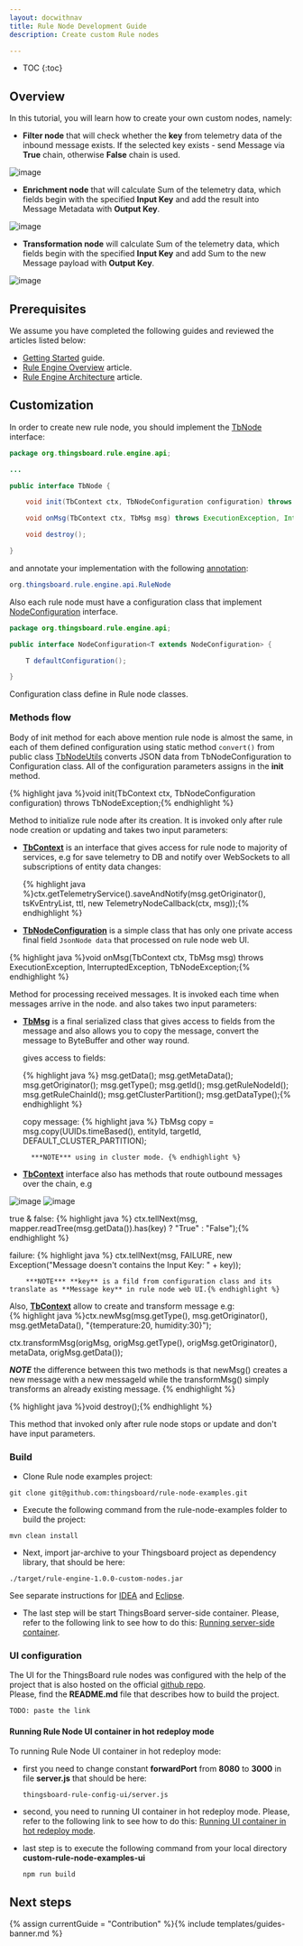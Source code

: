 ```yaml
---
layout: docwithnav
title: Rule Node Development Guide
description: Create custom Rule nodes

---
```


* TOC
{:toc}

## Overview

In this tutorial, you will learn how to create your own custom nodes, namely:

 - **Filter node** that will check whether the **key** from telemetry data of the inbound message exists. If the selected key exists - send Message via **True** chain, otherwise **False** chain is used.
 
 ![image](/images/user-guide/contribution/customization/check-key-node.png)
 
 - **Enrichment node** that will calculate Sum of the telemetry data, which fields begin with the specified **Input Key** and add the result into Message Metadata with **Output Key**.
 
 ![image](/images/user-guide/contribution/customization/get-sum-in-metadata-node.png)
 
 - **Transformation node** will calculate Sum of the telemetry data, which fields begin with the specified **Input Key** and add Sum to the new Message payload with **Output Key**.
 
 ![image](/images/user-guide/contribution/customization/get-sum-node.png)


## Prerequisites 

We assume you have completed the following guides and reviewed the articles listed below:

  * [Getting Started](/docs/getting-started-guides/helloworld/) guide.
  * [Rule Engine Overview](/docs/user-guide/rule-engine-2-0/overview/) article.
  * [Rule Engine Architecture](/docs/user-guide/rule-engine-2-0/architecture/) article.

## Customization 

In order to create new rule node, you should implement the [TbNode](https://github.com/thingsboard/thingsboard/blob/master/rule-engine/rule-engine-api/src/main/java/org/thingsboard/rule/engine/api/TbNode.java) interface:

```java
package org.thingsboard.rule.engine.api;

...

public interface TbNode {

    void init(TbContext ctx, TbNodeConfiguration configuration) throws TbNodeException;

    void onMsg(TbContext ctx, TbMsg msg) throws ExecutionException, InterruptedException, TbNodeException;

    void destroy();

}
```

and annotate your implementation with the following [annotation](https://github.com/thingsboard/thingsboard/blob/master/rule-engine/rule-engine-api/src/main/java/org/thingsboard/rule/engine/api/RuleNode.java):

```java
org.thingsboard.rule.engine.api.RuleNode 
```

Also each rule node must have a configuration class that implement [NodeConfiguration](https://github.com/thingsboard/thingsboard/blob/master/rule-engine/rule-engine-api/src/main/java/org/thingsboard/rule/engine/api/NodeConfiguration.java) interface.

```java
package org.thingsboard.rule.engine.api;

public interface NodeConfiguration<T extends NodeConfiguration> {

    T defaultConfiguration();

}
```

Configuration class define in Rule node classes.

### Methods flow

Body of init method for each above mention rule node is almost the same, in each of them defined configuration using static method ```convert()``` from public class [TbNodeUtils](https://github.com/thingsboard/thingsboard/blob/master/rule-engine/rule-engine-api/src/main/java/org/thingsboard/rule/engine/api/util/TbNodeUtils.java) converts JSON data from TbNodeConfiguration to Configuration class.
All of the configuration parameters assigns in the **init** method.

{% highlight java %}void init(TbContext ctx, TbNodeConfiguration configuration) throws TbNodeException;{% endhighlight %}
 
 Method to initialize rule node after its creation. It is invoked only after rule node creation or updating and takes two input parameters:
 
 - [**TbContext**](https://github.com/thingsboard/thingsboard/blob/master/rule-engine/rule-engine-api/src/main/java/org/thingsboard/rule/engine/api/TbContext.java) is an interface that gives access for rule node to majority of services, e.g for save telemetry to DB and notify over WebSockets to all subscriptions of entity data changes: 
    
   {% highlight java %}ctx.getTelemetryService().saveAndNotify(msg.getOriginator(), tsKvEntryList, ttl, new TelemetryNodeCallback(ctx, msg));{% endhighlight %}
               
 - [**TbNodeConfiguration**](https://github.com/thingsboard/thingsboard/blob/master/rule-engine/rule-engine-api/src/main/java/org/thingsboard/rule/engine/api/TbNodeConfiguration.java) is a simple class that has only one private access final field ```JsonNode data```  that processed on rule node web UI.

{% highlight java %}void onMsg(TbContext ctx, TbMsg msg) throws ExecutionException, InterruptedException, TbNodeException;{% endhighlight %}
 
 Method for processing received messages. It is invoked each time when messages arrive in the node. and also takes two input parameters:

- [**TbMsg**](https://github.com/thingsboard/thingsboard/blob/master/common/message/src/main/java/org/thingsboard/server/common/msg/TbMsg.java) is a final serialized class that gives access to fields from the message and also allows you to copy the message, convert the message to ByteBuffer and other way round.
        
   gives access to fields: 
   
     {% highlight java %}
          msg.getData();
          msg.getMetaData();
          msg.getOriginator();
          msg.getType();
          msg.getId();
          msg.getRuleNodeId();
          msg.getRuleChainId();
          msg.getClusterPartition();
          msg.getDataType();{% endhighlight %}
     
   copy message: 
    {% highlight java %}
        TbMsg copy = msg.copy(UUIDs.timeBased(), entityId, targetId, DEFAULT_CLUSTER_PARTITION);
        
        ***NOTE*** using in cluster mode. {% endhighlight %} 
 
- [**TbContext**](https://github.com/thingsboard/thingsboard/blob/master/rule-engine/rule-engine-api/src/main/java/org/thingsboard/rule/engine/api/TbContext.java) interface also has methods that route outbound messages over the chain, e.g

![image](/images/user-guide/contribution/customization/check-key-config.png)  ![image](/images/user-guide/contribution/customization/relations.png)  

true & false: 
    {% highlight java %}
        ctx.tellNext(msg, mapper.readTree(msg.getData()).has(key) ? "True" : "False");{% endhighlight %}  
          
failure:
    {% highlight java %}
        ctx.tellNext(msg, FAILURE, new Exception("Message doesn't contains the Input Key: " + key));
        
        ***NOTE*** **key** is a fild from configuration class and its translate as **Message key** in rule node web UI.{% endhighlight %}
        
Also, [**TbContext**](https://github.com/thingsboard/thingsboard/blob/master/rule-engine/rule-engine-api/src/main/java/org/thingsboard/rule/engine/api/TbContext.java) allow to create and transform message e.g:   
     {% highlight java %}ctx.newMsg(msg.getType(), msg.getOriginator(), msg.getMetaData(), "{temperature:20, humidity:30}");
     
ctx.transformMsg(origMsg, origMsg.getType(), origMsg.getOriginator(), metaData, origMsg.getData());

***NOTE*** the difference between this two methods is that newMsg() creates a new message with a new messageId while the transformMsg() simply transforms an already existing message.
{% endhighlight %}  
           
{% highlight java %}void destroy();{% endhighlight %}  

This method that invoked only after rule node stops or update and don't have input parameters.

### Build

 - Clone Rule node examples project:
  
```
git clone git@github.com:thingsboard/rule-node-examples.git
```

 - Execute the following command  from the rule-node-examples folder to build the project:
 
```
mvn clean install
``` 

 - Next, import jar-archive to your Thingsboard project as dependency library, that should be here:
 
```
./target/rule-engine-1.0.0-custom-nodes.jar
```

See separate instructions for [IDEA](https://www.jetbrains.com/help/idea/library.html#add-library-to-module-dependencies) and [Eclipse](https://help.eclipse.org/luna/index.jsp?topic=%2Forg.eclipse.jst.j2ee.doc.user%2Ftopics%2Ftjimpapp.html).

 - The last step will be start ThingsBoard server-side container. Please, refer to the following link to see how to do this: [Running server-side container](/docs/user-guide/contribution/how-to-contribute/#running-server-side-container).
 
### UI configuration

The UI for the ThingsBoard rule nodes was configured with the help of the project that is also hosted on the official [github repo](). <br>
Please, find the **README.md** file that describes how to build the project.


```bash
TODO: paste the link
```

#### Running Rule Node UI container in hot redeploy mode

To running Rule Node UI container in hot redeploy mode:

  - first you need to change constant **forwardPort** from **8080** to **3000** in file **server.js** that should be here:
  
    ```
    thingsboard-rule-config-ui/server.js
    ```
  
  - second, you need to running UI container in hot redeploy mode. Please, refer to the following link to see how to do this: [Running UI container in hot redeploy mode](/docs/user-guide/contribution/how-to-contribute/#running-ui-container-in-hot-redeploy-mode).
  
  - last step is to execute the following command from your local directory **custom-rule-node-examples-ui**
    
    ```
    npm run build 
    ```
 
## Next steps
 
 {% assign currentGuide = "Contribution" %}{% include templates/guides-banner.md %}